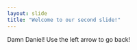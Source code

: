 ```yaml
---
layout: slide
title: "Welcome to our second slide!"
---
```

Damn Daniel!
Use the left arrow to go back!
